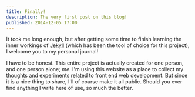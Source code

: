 ```yaml
---
title: Finally!
description: The very first post on this blog! 
published: 2014-12-05 17:00
---
```


It took me long enough, but after getting some time to finish learning the inner workings of [Jekyll](http://jekyllrb.com/) (which has been the tool of choice for this project), I welcome you to my personal journal!

I have to be honest. This entire project is actually created for one person, and one person alone; *me*. I'm using this website as a place to collect my thoughts and experiments related to front end web development. But since it is a nice thing to share, I'll of course make it all public. Should you ever find anything I write here of use, so much the better.
